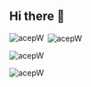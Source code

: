 ## Hi there 👋

<!--
**acepW/acepW** is a ✨ _special_ ✨ repository because its `README.md` (this file) appears on your GitHub profile.

Here are some ideas to get you started:

- 🔭 I’m currently working on ...
- 🌱 I’m currently learning ...
- 👯 I’m looking to collaborate on ...
- 🤔 I’m looking for help with ...
- 💬 Ask me about ...
- 📫 How to reach me: ...
- 😄 Pronouns: ...
- ⚡ Fun fact: ...
-->

<p><img align="left" src="https://github-readme-stats.vercel.app/api/top-langs?username=acepW&show_icons=true&locale=en&layout=compact&theme=dark" alt="acepW" /></p>
<p>&nbsp;<img align="center" src="https://github-readme-stats.vercel.app/api?username=acepW&show_icons=true&locale=en&theme=dark" alt="acepW" /></p>

<p><img align="center" src="https://github-readme-streak-stats.herokuapp.com/?user=acepW&&theme=dark" alt="acepW" /></p>
<p><img align="center" src="https://github-readme-streak-stats.herokuapp.com/api/wakatime?user=acepW&&theme=dark" alt="acepW" /></p>
